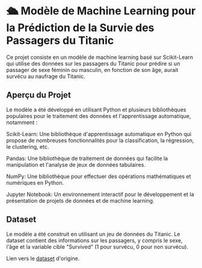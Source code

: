 
# 🛳️ Modèle de Machine Learning pour la Prédiction de la Survie des Passagers du Titanic
Ce projet consiste en un modèle de machine learning basé sur Scikit-Learn qui utilise des données sur les passagers du Titanic pour prédire si un passager de sexe féminin ou masculin, en fonction de son âge, aurait survécu au naufrage du Titanic.

## Aperçu du Projet
Le modèle a été développé en utilisant Python et plusieurs bibliothèques populaires pour le traitement des données et l'apprentissage automatique, notamment :

Scikit-Learn: Une bibliothèque d'apprentissage automatique en Python qui propose de nombreuses fonctionnalités pour la classification, la régression, le clustering, etc.

Pandas: Une bibliothèque de traitement de données qui facilite la manipulation et l'analyse de jeux de données tabulaires.

NumPy: Une bibliothèque pour effectuer des opérations mathématiques et numériques en Python.

Jupyter Notebook: Un environnement interactif pour le développement et la présentation de projets de données et de machine learning.

## Dataset
Le modèle a été construit en utilisant un jeu de données du Titanic. Le dataset contient des informations sur les passagers, y compris le sexe, l'âge et la variable cible "Survived" (1 pour survécu, 0 pour non survécu).

Lien vers le [dataset](https://www.kaggle.com/datasets/heptapod/titanic) d'origine.

